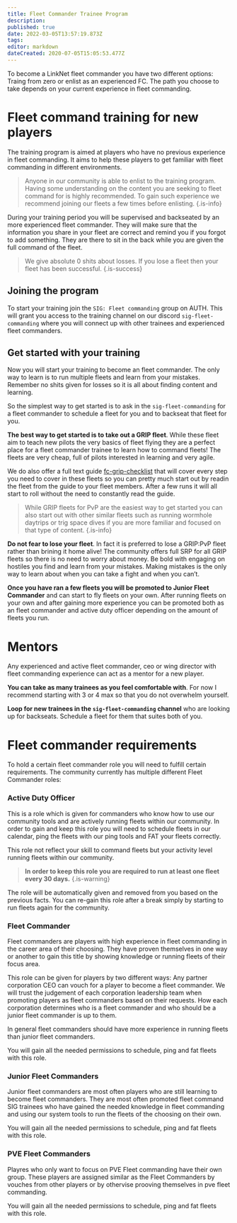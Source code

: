 ```yaml
---
title: Fleet Commander Trainee Program
description: 
published: true
date: 2022-03-05T13:57:19.873Z
tags: 
editor: markdown
dateCreated: 2020-07-05T15:05:53.477Z
---
```


To become a LinkNet fleet commander you have two different options: Traing from zero or enlist as an experienced FC. The path you choose to take depends on your current experience in fleet commanding.

# Fleet command training for new players
The training program is aimed at players who have no previous experience in fleet commanding. It aims to help these players to get familiar with fleet commanding in different environments.

> Anyone in our community is able to enlist to the training program. Having some understanding on the content you are seeking to fleet command for is highly recommended. To gain such experience we recommend joining our fleets a few times before enlisting.
{.is-info}

During your training period you will be supervised and backseated by an more experienced fleet commander. They will make sure that the information you share in your fleet are correct and remind you if you forgot to add something. They are there to sit in the back while you are given the full command of the fleet.

> We give absolute 0 shits about losses. If you lose a fleet then your fleet has been successful.
{.is-success}

## Joining the program

To start your training join the `SIG: Fleet commanding` group on AUTH. This will grant you access to the training channel on our discord `sig-fleet-commanding` where you will connect up with other trainees and experienced fleet commanders.

## Get started with your training

Now you will start your training to become an fleet commander. The only way to learn is to run multiple fleets and learn from your mistakes. Remember no shits given for losses so it is all about finding content and learning.

So the simplest way to get started is to ask in the `sig-fleet-commanding` for a fleet commander to schedule a fleet for you and to backseat that fleet for you. 

**The best way to get started is to take out a GRIP fleet**. While these fleet aim to teach new pilots the very basics of fleet flying they are a perfect place for a fleet commander trainee to learn how to command fleets! The fleets are very cheap, full of pilots interested in learning and very agile. 

We do also offer a full text guide [fc-grip-checklist](/groups-and-roles/fc-mqp-checklist) that will cover every step you need to cover in these fleets so you can pretty much start out by readin the fleet from the guide to your fleet members. After a few runs it will all start to roll without the need to constantly read the guide.

> While GRIP fleets for PvP are the easiest way to get started you can also start out with other similar fleets such as running wormhole daytrips or trig space dives if you are more familiar and focused on that type of content.
{.is-info}

**Do not fear to lose your fleet**. In fact it is preferred to lose a GRIP:PvP fleet rather than brining it home alive! The community offers full SRP for all GRIP fleets so there is no need to worry about money. Be bold with engaging on hostiles you find and learn from your mistakes. Making mistakes is the only way to learn about when you can take a fight and when you can’t.

**Once you have ran a few fleets you will be promoted to Junior Fleet Commander** and can start to fly fleets on your own. After running fleets on your own and after gaining more experience you can be promoted both as an fleet commander and active duty officer depending on the amount of fleets you run.

# Mentors

Any experienced and active fleet commander, ceo or wing director with fleet commanding experience can act as a mentor for a new player.

**You can take as many trainees as you feel comfortable with**. For now I recommend starting with 3 or 4 max so that you do not overwhelm yourself.

**Loop for new trainees in the `sig-fleet-commanding` channel** who are looking up for backseats. Schedule a fleet for them that suites both of you.

# Fleet commander requirements
To hold a certain fleet commander role you will need to fulfill certain requirements. The community currently has multiple different Fleet Commander roles:

### Active Duty Officer
This is a role which is given for commanders who know how to use our community tools and are actively running fleets within our community. In order to gain and keep this role you will need to schedule fleets in our calendar, ping the fleets with our ping tools and FAT your fleets correctly.

This role not reflect your skill to command fleets but your activity level running fleets within our community.

> **In order to keep this role you are required to run at least one fleet every 30 days.**
{.is-warning}

The role will be automatically given and removed from you based on the previous facts. You can re-gain this role after a break simply by starting to run fleets again for the community.

### Fleet Commander
Fleet commanders are players with high experience in fleet commanding in the career area of their choosing. They have proven themselves in one way or another to gain this title by showing knowledge or running fleets of their focus area.

This role can be given for players by two different ways: Any partner corporation CEO can vouch for a player to become a fleet commander. We will trust the judgement of each corporation leadership team when promoting players as fleet commanders based on their requests. How each corporation determines who is a fleet commander and who should be a junior fleet commander is up to them.

In general fleet commanders should have more experience in running fleets than junior fleet commanders.

You will gain all the needed permissions to schedule, ping and fat fleets with this role.

### Junior Fleet Commanders
Junior fleet commanders are most often players who are still learning to become fleet commanders. They are most often promoted fleet command SIG trainees who have gained the needed knowledge in fleet commanding and using our system tools to run the fleets of the choosing on their own.

You will gain all the needed permissions to schedule, ping and fat fleets with this role.

### PVE Fleet Commanders
Playres who only want to focus on PVE Fleet commanding have their own group. These players are assigned similar as the Fleet Commanders by vouches from other players or by othervise prooving themselves in pve fleet commanding.

You will gain all the needed permissions to schedule, ping and fat fleets with this role.
